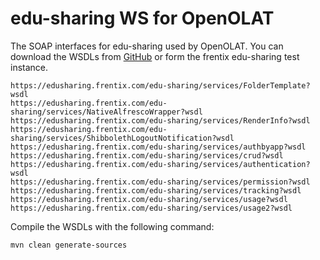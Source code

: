 # edu-sharing WS for OpenOLAT

The SOAP interfaces for edu-sharing used by OpenOLAT. You can download the WSDLs from [GitHub](https://github.com/edu-sharing/Edu-Sharing/tree/develop/Backend/webservices/wsdl) or form the frentix edu-sharing test instance.

```
https://edusharing.frentix.com/edu-sharing/services/FolderTemplate?wsdl
https://edusharing.frentix.com/edu-sharing/services/NativeAlfrescoWrapper?wsdl
https://edusharing.frentix.com/edu-sharing/services/RenderInfo?wsdl
https://edusharing.frentix.com/edu-sharing/services/ShibbolethLogoutNotification?wsdl
https://edusharing.frentix.com/edu-sharing/services/authbyapp?wsdl
https://edusharing.frentix.com/edu-sharing/services/crud?wsdl
https://edusharing.frentix.com/edu-sharing/services/authentication?wsdl
https://edusharing.frentix.com/edu-sharing/services/permission?wsdl
https://edusharing.frentix.com/edu-sharing/services/tracking?wsdl
https://edusharing.frentix.com/edu-sharing/services/usage?wsdl
https://edusharing.frentix.com/edu-sharing/services/usage2?wsdl
```

Compile the WSDLs with the following command:

```bash
mvn clean generate-sources
```
